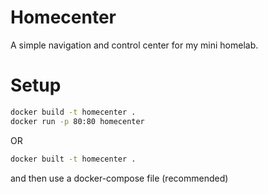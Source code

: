 # Homecenter

A simple navigation and control center for my mini homelab.

# Setup

```sh
docker build -t homecenter .
docker run -p 80:80 homecenter
```

OR

```sh
docker built -t homecenter .
```

and then use a docker-compose file (recommended)
